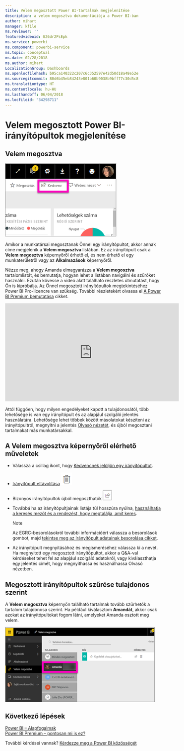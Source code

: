 ```yaml
---
title: Velem megosztott Power BI-tartalmak megjelenítése
description: a velem megosztva dokumentációja a Power BI-ban
author: mihart
manager: kfile
ms.reviewer: ''
featuredvideoid: G26dr2PsEpk
ms.service: powerbi
ms.component: powerbi-service
ms.topic: conceptual
ms.date: 02/28/2018
ms.author: mihart
LocalizationGroup: Dashboards
ms.openlocfilehash: b95ca140322c207c6c352597e42d50d18a48e52e
ms.sourcegitcommit: 80d6b45eb84243e801b60b9038b9bff77c30d5c8
ms.translationtype: HT
ms.contentlocale: hu-HU
ms.lasthandoff: 06/04/2018
ms.locfileid: "34298711"
---
```

# <a name="display-the-power-bi-dashboards-that-have-been-shared-with-me"></a>Velem megosztott Power BI-irányítópultok megjelenítése
## <a name="shared-with-me"></a>Velem megosztva
![Megosztás ikon](media/service-shared-with-me/power-bi-share-dash.png)

Amikor a munkatársai megosztanak Önnel egy irányítópultot, akkor annak címe megjelenik a **Velem megosztva** listában. Ez az irányítópult csak a **Velem megosztva** képernyőről érhető el, és nem érhető el egy munkaterületről vagy az **Alkalmazások** képernyőről.

Nézze meg, ahogy Amanda elmagyarázza a **Velem megosztva** tartalomlistát, és bemutatja, hogyan lehet a listában navigálni és szűrőket használni. Ezután kövesse a videó alatt található részletes útmutatást, hogy Ön is kipróbálja. Az Önnel megosztott irányítópultok megtekintéséhez Power BI Pro-licencre van szükség. További részletekért olvassa el [A Power BI Premium bemutatása](service-premium.md) cikket.

<iframe width="560" height="315" src="https://www.youtube.com/embed/G26dr2PsEpk" frameborder="0" allowfullscreen></iframe>

Attól függően, hogy milyen engedélyeket kapott a tulajdonosától, több lehetősége is van egy irányítópult és az alapjául szolgáló jelentés használatára. Lehetősége lehet többek között másolatokat készíteni az irányítópultról, megnyitni a jelentés [Olvasó nézetét](service-reading-view-and-editing-view.md), és újból megosztani tartalmakat más munkatársakkal.

## <a name="actions-available-from-the-shared-with-me-screen"></a>A **Velem megosztva** képernyőről elérhető műveletek
* Válassza a csillag ikont, hogy [Kedvencnek jelöljön egy irányítópultot](service-dashboard-favorite.md).
* [Irányítópult eltávolítása](service-delete.md)  ![kuka ikon](media/service-shared-with-me/power-bi-delete-icon.png)
* Bizonyos irányítópultok újból megoszthatók  ![megosztás ikon](media/service-shared-with-me/power-bi-share-icon-new.png)
* Továbbá ha az irányítópultjainak listája túl hosszúra nyúlna, [használhatja a keresés mezőt és a rendezést, hogy megtalálja, amit keres](service-navigation-search-filter-sort.md).
  
  > [!NOTE]
  > Az EGRC-besorolásokról további információért válassza a besorolások gombot, majd [tekintse meg az Irányítópult adatainak besorolása cikket](service-data-classification.md).
  > 
  > 
* Az irányítópult megnyitásához és megismeréséhez válassza ki a nevét. Ha megnyitott egy megosztott irányítópultot, akkor a Q&A-val kérdéseket tehet fel az alapjául szolgáló adatokról, vagy kiválaszthatja egy jelentés címét, hogy megnyithassa és használhassa Olvasó nézetben.

## <a name="filter-shared-dashboards-by-owner"></a>Megosztott irányítópultok szűrése tulajdonos szerint
A **Velem megosztva** képernyőn található tartalmak tovább szűrhetők a tartalom tulajdonosa szerint. Ha például kiválasztom **Amandát**, akkor csak azokat az irányítópultokat fogom látni, amelyeket Amanda osztott meg velem.

![irányítópult tulajdonos szerint szűrve](media/service-shared-with-me/power-bi-owner.png)

## <a name="next-steps"></a>Következő lépések
[Power BI – Alapfogalmak](service-basic-concepts.md)  
[Power BI Premium – pontosan mi is ez?](service-premium.md)  

További kérdései vannak? [Kérdezze meg a Power BI közösségét](http://community.powerbi.com/)


